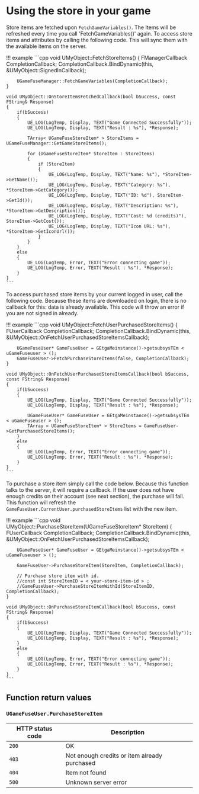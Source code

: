 # Using the store in your game

Store items are fetched upon `FetchGameVariables()`. The Items will
be refreshed every time you call 'FetchGameVariables()' again. To access store items and attributes by calling the following code. This will sync them with the available items on the server.

!!! example
    ```cpp
    void UMyObject::FetchStoreItems()
    {
        FManagerCallback CompletionCallback;
        CompletionCallback.BindDynamic(this, &UMyObject::SignedInCallback);

        UGameFuseManager::FetchGameVariables(CompletionCallback);
    }

    void UMyObject::OnStoreItemsFetchedCallback(bool bSuccess, const FString& Response)
    {
        if(bSuccess)
        {
            UE_LOG(LogTemp, Display, TEXT("Game Connected Successfully"));
            UE_LOG(LogTemp, Display, TEXT("Result : %s"), *Response);

            TArray< UGameFuseStoreItem* > StoreItems = UGameFuseManager::GetGameStoreItems();

            for (UGameFuseStoreItem* StoreItem : StoreItems)
            {
                if (StoreItem)
                {
                    UE_LOG(LogTemp, Display, TEXT("Name: %s"), *StoreItem->GetName());
                    UE_LOG(LogTemp, Display, TEXT("Category: %s"), *StoreItem->GetCategory());
                    UE_LOG(LogTemp, Display, TEXT("ID: %d"), StoreItem->GetId());
                    UE_LOG(LogTemp, Display, TEXT("Description: %s"), *StoreItem->GetDescription());
                    UE_LOG(LogTemp, Display, TEXT("Cost: %d (credits)"), StoreItem->GetCost());
                    UE_LOG(LogTemp, Display, TEXT("Icon URL: %s"), *StoreItem->GetIconUrl());
                }
            }
        }
        else
        {
            UE_LOG(LogTemp, Error, TEXT("Error connecting game"));
            UE_LOG(LogTemp, Error, TEXT("Result : %s"), *Response);
        }
    }
    ```

To access purchased store items by your current logged in user, call the
following code. Because these items are downloaded on login, there is no
callback for this: data is already available. This code will throw an error if
you are not signed in already.

!!! example
    ```cpp
    void UMyObject::FetchUserPurchasedStoreItems()
    {
        FUserCallback CompletionCallback;
        CompletionCallback.BindDynamic(this, &UMyObject::OnFetchUserPurchasedStoreItemsCallback);

        UGameFuseUser* GameFuseUser = GEtgaMeinstance()->getsubsysTEm < uGameFuseuser > ();
        GameFuseUser->FetchPurchaseStoreItems(false, CompletionCallback);
    }

    void UMyObject::OnFetchUserPurchasedStoreItemsCallback(bool bSuccess, const FString& Response)
    {
        if(bSuccess)
        {
            UE_LOG(LogTemp, Display, TEXT("Game Connected Successfully"));
            UE_LOG(LogTemp, Display, TEXT("Result : %s"), *Response);

            UGameFuseUser* GameFuseUser = GEtgaMeinstance()->getsubsysTEm < uGameFuseuser > ();
            TArray < UGameFuseStoreItem* > StoreItems = GameFuseUser->GetPurchasedStoreItems();
        }
        else
        {
            UE_LOG(LogTemp, Error, TEXT("Error connecting game"));
            UE_LOG(LogTemp, Error, TEXT("Result : %s"), *Response);
        }
    }
    ```

To purchase a store item simply call the code below. Because this function talks
to the server, it will require a callback. If the user does not have enough
credits on their account (see next section), the purchase will fail. This
function will refresh the `GameFuseUser.CurrentUser.purchasedStoreItems` list
with the new item.

!!! example
    ```cpp
    void UMyObject::PurchaseStoreItem(UGameFuseStoreItem* StoreItem)
    {
        FUserCallback CompletionCallback;
        CompletionCallback.BindDynamic(this, &UMyObject::OnFetchUserPurchasedStoreItemsCallback);

        UGameFuseUser* GameFuseUser = GEtgaMeinstance()->getsubsysTEm < uGameFuseuser > ();

        GameFuseUser->PurchaseStoreItem(StoreItem, CompletionCallback);

        // Purchase store item with id.
        //const int StoreItemID = < your-store-item-id > ;
        //GameFuseUser->PurchaseStoreItemWithId(StoreItemID, CompletionCallback);
    }

    void UMyObject::OnPurchaseStoreItemCallback(bool bSuccess, const FString& Response)
    {
        if(bSuccess)
        {
            UE_LOG(LogTemp, Display, TEXT("Game Connected Successfully"));
            UE_LOG(LogTemp, Display, TEXT("Result : %s"), *Response);
        }
        else
        {
            UE_LOG(LogTemp, Error, TEXT("Error connecting game"));
            UE_LOG(LogTemp, Error, TEXT("Result : %s"), *Response);
        }
    }
    ```

## Function return values

### `UGameFuseUser.PurchaseStoreItem`

| HTTP status code | Description |
|------------------|-------------|
| `200`            | OK |
| `403`            | Not enough credits or item already purchased |
| `404`            | Item not found |
| `500`            | Unknown server error |
